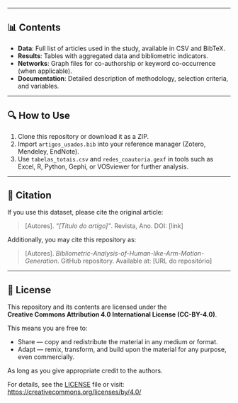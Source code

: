 
---

## 📊 Contents

- **Data**: Full list of articles used in the study, available in CSV and BibTeX.  
- **Results**: Tables with aggregated data and bibliometric indicators.  
- **Networks**: Graph files for co-authorship or keyword co-occurrence (when applicable).  
- **Documentation**: Detailed description of methodology, selection criteria, and variables.  

---

## 🔍 How to Use

1. Clone this repository or download it as a ZIP.  
2. Import `artigos_usados.bib` into your reference manager (Zotero, Mendeley, EndNote).  
3. Use `tabelas_totais.csv` and `redes_coautoria.gexf` in tools such as Excel, R, Python, Gephi, or VOSviewer for further analysis.  

---

## 📖 Citation

If you use this dataset, please cite the original article:

> [Autores]. *"[Título do artigo]"*. Revista, Ano. DOI: [link]

Additionally, you may cite this repository as:

> [Autores]. *Bibliometric-Analysis-of-Human-like-Arm-Motion-Generation*. GitHub repository. Available at: [URL do repositório]

---

## 📝 License

This repository and its contents are licensed under the  
**Creative Commons Attribution 4.0 International License (CC-BY-4.0)**.  

This means you are free to:  
- Share — copy and redistribute the material in any medium or format.  
- Adapt — remix, transform, and build upon the material for any purpose, even commercially.  

As long as you give appropriate credit to the authors.  

For details, see the [LICENSE](LICENSE) file or visit:  
https://creativecommons.org/licenses/by/4.0/
